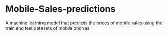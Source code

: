 # Mobile-Sales-predictions
A machine learning model that predicts the prices of mobile sales using the train and test datasets of mobile phones
